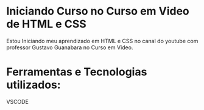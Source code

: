 # Iniciando  Curso no Curso em Video de HTML e CSS

Estou Iniciando meu aprendizado em HTML e CSS no canal do youtube com professor Gustavo Guanabara no Curso em Video. 

# Ferramentas e Tecnologias utilizados:
VSCODE

